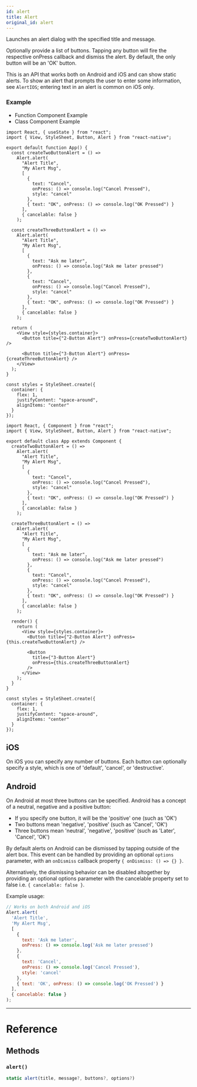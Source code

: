 ```yaml
---
id: alert
title: Alert
original_id: alert
---
```


Launches an alert dialog with the specified title and message.

Optionally provide a list of buttons. Tapping any button will fire the respective onPress callback and dismiss the alert. By default, the only button will be an 'OK' button.

This is an API that works both on Android and iOS and can show static alerts. To show an alert that prompts the user to enter some information, see `AlertIOS`; entering text in an alert is common on iOS only.

### Example

<div class="toggler">
  <ul role="tablist" class="toggle-syntax">
    <li id="functional" class="button-functional" aria-selected="false" role="tab" tabindex="0" aria-controls="functionaltab" onclick="displayTabs('syntax', 'functional')">
      Function Component Example
    </li>
    <li id="classical" class="button-classical" aria-selected="false" role="tab" tabindex="0" aria-controls="classicaltab" onclick="displayTabs('syntax', 'classical')">
      Class Component Example
    </li>
  </ul>
</div>

<block class="functional syntax" />

```SnackPlayer name=Alert%20Function%20Component%20Example&supportedPlatforms=ios,android
import React, { useState } from "react";
import { View, StyleSheet, Button, Alert } from "react-native";

export default function App() {
  const createTwoButtonAlert = () =>
    Alert.alert(
      "Alert Title",
      "My Alert Msg",
      [
        {
          text: "Cancel",
          onPress: () => console.log("Cancel Pressed"),
          style: "cancel"
        },
        { text: "OK", onPress: () => console.log("OK Pressed") }
      ],
      { cancelable: false }
    );

  const createThreeButtonAlert = () =>
    Alert.alert(
      "Alert Title",
      "My Alert Msg",
      [
        {
          text: "Ask me later",
          onPress: () => console.log("Ask me later pressed")
        },
        {
          text: "Cancel",
          onPress: () => console.log("Cancel Pressed"),
          style: "cancel"
        },
        { text: "OK", onPress: () => console.log("OK Pressed") }
      ],
      { cancelable: false }
    );

  return (
    <View style={styles.container}>
      <Button title={"2-Button Alert"} onPress={createTwoButtonAlert} />

      <Button title={"3-Button Alert"} onPress={createThreeButtonAlert} />
    </View>
  );
}

const styles = StyleSheet.create({
  container: {
    flex: 1,
    justifyContent: "space-around",
    alignItems: "center"
  }
});
```

<block class="classical syntax" />

```SnackPlayer name=Alert%20Class%20Component%20Example&supportedPlatforms=ios,android
import React, { Component } from "react";
import { View, StyleSheet, Button, Alert } from "react-native";

export default class App extends Component {
  createTwoButtonAlert = () =>
    Alert.alert(
      "Alert Title",
      "My Alert Msg",
      [
        {
          text: "Cancel",
          onPress: () => console.log("Cancel Pressed"),
          style: "cancel"
        },
        { text: "OK", onPress: () => console.log("OK Pressed") }
      ],
      { cancelable: false }
    );

  createThreeButtonAlert = () =>
    Alert.alert(
      "Alert Title",
      "My Alert Msg",
      [
        {
          text: "Ask me later",
          onPress: () => console.log("Ask me later pressed")
        },
        {
          text: "Cancel",
          onPress: () => console.log("Cancel Pressed"),
          style: "cancel"
        },
        { text: "OK", onPress: () => console.log("OK Pressed") }
      ],
      { cancelable: false }
    );

  render() {
    return (
      <View style={styles.container}>
        <Button title={"2-Button Alert"} onPress={this.createTwoButtonAlert} />

        <Button
          title={"3-Button Alert"}
          onPress={this.createThreeButtonAlert}
        />
      </View>
    );
  }
}

const styles = StyleSheet.create({
  container: {
    flex: 1,
    justifyContent: "space-around",
    alignItems: "center"
  }
});
```

<block class="endBlock syntax" />

## iOS

On iOS you can specify any number of buttons. Each button can optionally specify a style, which is one of 'default', 'cancel', or 'destructive'.

## Android

On Android at most three buttons can be specified. Android has a concept of a neutral, negative and a positive button:

- If you specify one button, it will be the 'positive' one (such as 'OK')
- Two buttons mean 'negative', 'positive' (such as 'Cancel', 'OK')
- Three buttons mean 'neutral', 'negative', 'positive' (such as 'Later', 'Cancel', 'OK')

By default alerts on Android can be dismissed by tapping outside of the alert box. This event can be handled by providing an optional `options` parameter, with an `onDismiss` callback property `{ onDismiss: () => {} }`.

Alternatively, the dismissing behavior can be disabled altogether by providing an optional options parameter with the cancelable property set to false i.e. `{ cancelable: false }`.

Example usage:

```jsx
// Works on both Android and iOS
Alert.alert(
  'Alert Title',
  'My Alert Msg',
  [
    {
      text: 'Ask me later',
      onPress: () => console.log('Ask me later pressed')
    },
    {
      text: 'Cancel',
      onPress: () => console.log('Cancel Pressed'),
      style: 'cancel'
    },
    { text: 'OK', onPress: () => console.log('OK Pressed') }
  ],
  { cancelable: false }
);
```

---

# Reference

## Methods

### `alert()`

```jsx
static alert(title, message?, buttons?, options?)
```
